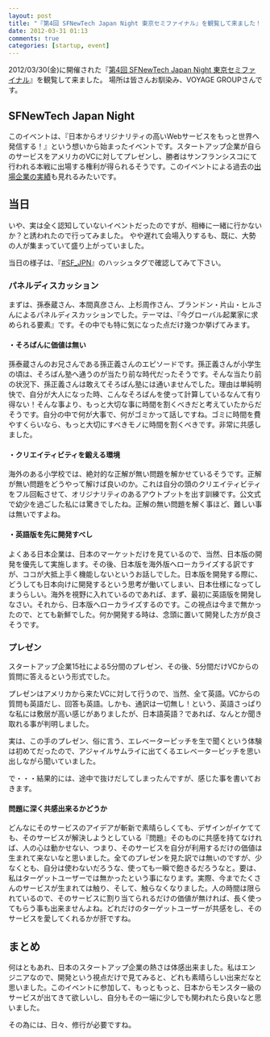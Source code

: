 ```yaml
---
layout: post
title: "『第4回 SFNewTech Japan Night 東京セミファイナル』を観覧して来ました！"
date: 2012-03-31 01:13
comments: true
categories: [startup, event]
---
```


2012/03/30(金)に開催された『[第4回 SFNewTech Japan Night 東京セミファイナル](http://sfjapannight.com/jn4-02.php)』を観覧して来ました。
場所は皆さんお馴染み、VOYAGE GROUPさんです。

<!-- more -->

## SFNewTech Japan Night

このイベントは、『日本からオリジナリティの高いWebサービスをもっと世界へ発信する！』という想いから始まったイベントです。スタートアップ企業が自らのサービスをアメリカのVCに対してプレゼンし、勝者はサンフランシスコにて行われる本戦に出場する権利が得られるそうです。このイベントによる過去の[出場企業の実績](http://sfjapannight.com/reviews.php)も見れるみたいです。

## 当日

いや、実は全く認知していないイベントだったのですが、相棒に一緒に行かないか？と誘われたので行ってみました。
やや遅れて会場入りするも、既に、大勢の人が集まっていて盛り上がっていました。

当日の様子は、『[#SF_JPN](https://twitter.com/#!/search/realtime/%23SF_JPN)』のハッシュタグで確認してみて下さい。

### パネルディスカッション

まずは、孫泰蔵さん、本間真彦さん、上杉周作さん、ブランドン・片山・ヒルさんによるパネルディスカッションでした。テーマは、『今グローバル起業家に求められる要素』です。その中でも特に気になった点だけ幾つか挙げてみます。

#### ・そろばんに価値は無い

孫泰蔵さんのお兄さんである孫正義さんのエピソードです。孫正義さんが小学生の頃は、そろばん塾へ通うのが当たり前な時代だったそうです。そんな当たり前の状況下、孫正義さんは敢えてそろばん塾には通いませんでした。理由は単純明快で、自分が大人になった時、こんなそろばんを使って計算しているなんて有り得ない！そんな事より、もっと大切な事に時間を割くべきだと考えていたからだそうです。自分の中で何が大事で、何がゴミかって話しですね。ゴミに時間を費やすくらいなら、もっと大切にすべきモノに時間を割くべきです。非常に共感しました。

#### ・クリエイティビティを鍛える環境

海外のある小学校では、絶対的な正解が無い問題を解かせているそうです。正解が無い問題をどうやって解けば良いのか。これは自分の頭のクリエイティビティをフル回転させて、オリジナリティのあるアウトプットを出す訓練です。公文式で幼少を過ごした私には驚きでしたね。正解の無い問題を解く事ほど、難しい事は無いですよね。

#### ・英語版を先に開発すべし

よくある日本企業は、日本のマーケットだけを見ているので、当然、日本版の開発を優先して実施します。その後、日本版を海外版へローカライズする訳ですが、ココが大抵上手く機能しないというお話しでした。日本版を開発する際に、どうしても日本向けに開発するという思考が働いてしまい、日本仕様になってしまうらしい。海外を視野に入れているのであれば、まず、最初に英語版を開発しなさい。それから、日本版へローカライズするのです。この視点は今まで無かったので、とても新鮮でした。何か開発する時は、念頭に置いて開発した方が良さそうです。

### プレゼン

スタートアップ企業15社による5分間のプレゼン、その後、5分間だけVCからの質問に答えるという形式でした。

プレゼンはアメリカから来たVCに対して行うので、当然、全て英語。VCからの質問も英語だし、回答も英語。しかも、通訳は一切無し！という、英語さっぱりな私には敷居が高い感じがありましたが、日本語英語？であれば、なんとか聞き取れる事が判明しました。

実は、この手のプレゼン、俗に言う、エレベーターピッチを生で聞くという体験は初めてだったので、アジャイルサムライに出てくるエレベーターピッチを思い出しながら聞いていました。

で・・・結果的には、途中で抜けだしてしまったんですが、感じた事を書いておきます。

#### 問題に深く共感出来るかどうか

どんなにそのサービスのアイデアが斬新で素晴らしくても、デザインがイケてても、そのサービスが解決しようとしている『問題』そのものに共感を持てなければ、人の心は動かせない、つまり、そのサービスを自分が利用するだけの価値は生まれて来ないなと思いました。全てのプレゼンを見た訳では無いのですが、少なくとも、自分は使わないだろうな、使っても一瞬で飽きるだろうなと。要は、私はターゲットユーザーでは無かったという事になります。実際、今までたくさんのサービスが生まれては触り、そして、触らなくなりました。人の時間は限られているので、そのサービスに割り当てられるだけの価値が無ければ、長く使ってもらう事も出来ませんよね。どれだけのターゲットユーザーが共感をし、そのサービスを愛してくれるかが肝ですね。

## まとめ

何はともあれ、日本のスタートアップ企業の熱さは体感出来ました。私はエンジニアなので、開発という視点だけで見てみると、どれも素晴らしい出来だなと思いました。このイベントに参加して、もっともっと、日本からモンスター級のサービスが出てきて欲しいし、自分もその一端に少しでも関われたら良いなと思いました。

その為には、日々、修行が必要ですね。